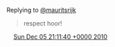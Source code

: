 Replying to [@mauritsrijk](https://twitter.com/mauritsrijk/status/11401880315887616)

> respect hoor\!

<img src="../../media/tweet.ico" width="12" /> [Sun Dec 05 21:11:40 +0000 2010](https://twitter.com/DromerDenker/status/11528152874491904)
